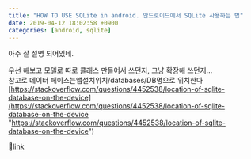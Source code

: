 ```yaml
---
title: "HOW TO USE SQLite in android. 안드로이드에서 SQLite 사용하는 법"
date: 2019-04-12 18:02:58 +0900
categories: [android, sqlite]
---
```


아주 잘 설명 되어있네.

우선 해보고 모델로 따로 클래스 만들어서 쓰던지, 그냥 확장해 쓰던지...  
참고로 데이터 페이스는앱설치위치/databases/DB명으로 위치한다[https://stackoverflow.com/questions/4452538/location-of-sqlite-database-on-the-device](https://stackoverflow.com/questions/4452538/location-of-sqlite-database-on-the-device "https://stackoverflow.com/questions/4452538/location-of-sqlite-database-on-the-device")


[🔗link](http://www.mins01.com/mh/tech/read/1271)